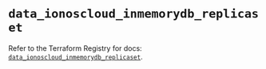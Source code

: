 # `data_ionoscloud_inmemorydb_replicaset`

Refer to the Terraform Registry for docs: [`data_ionoscloud_inmemorydb_replicaset`](https://registry.terraform.io/providers/ionos-cloud/ionoscloud/6.6.9/docs/data-sources/inmemorydb_replicaset).
